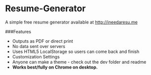 # Resume-Generator
A simple free resume generator available at http://ineedaresu.me

###Features
<ul>
  <li>Outputs as PDF or direct print</li>
  <li>No data sent over servers</li>
  <li>Uses HTML5 LocalStorage so users can come back and finish</li>
  <li>Customization Settings</li>
  <li>Anyone can make a theme - check out the dev folder and readme</li>
  <li><b>Works best/fully on Chrome on desktop.</b></li>
</ul>


